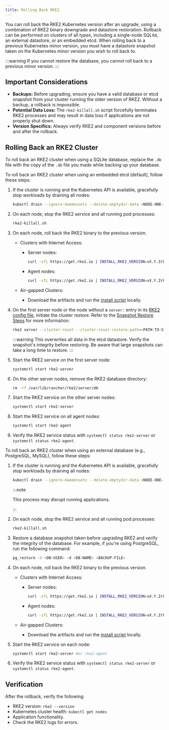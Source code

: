 ```yaml
---
title: Rolling Back RKE2
---
```


You can roll back the RKE2 Kubernetes version after an upgrade, using a combination of RKE2 binary downgrade and datastore restoration. Rollback can be performed on clusters of all types, including a single-node SQLite, an external datastore, or an embedded etcd. When rolling back to a previous Kubernetes minor version, you must have a datastore snapshot taken on the Kubernetes minor version you wish to roll back to.

:::warning
If you cannot restore the database, you cannot roll back to a previous minor version.
:::

## Important Considerations

- **Backups:** Before upgrading, ensure you have a valid database or etcd snapshot from your cluster running the older version of RKE2. Without a backup, a rollback is impossible.
- **Potential Data Loss:** The `rke2-killall.sh` script forcefully terminates RKE2 processes and may result in data loss if applications are not properly shut down.
- **Version Specifics:** Always verify RKE2 and component versions before and after the rollback.

## Rolling Back an RKE2 Cluster

<Tabs>
<TabItem value='SQLite'>

To roll back an RKE2 cluster when using a SQLite database, replace the `.db` file with the copy of the `.db` file you made while backing up your database.

</TabItem>

<TabItem value='Embedded etcd' default>

To roll back an RKE2 cluster when using an embedded etcd (default), follow these steps:

1. If the cluster is running and the Kubernetes API is available, gracefully stop workloads by draining all nodes:

    ```bash
    kubectl drain --ignore-daemonsets --delete-emptydir-data <NODE-ONE-NAME> <NODE-TWO-NAME> <NODE-THREE-NAME> ...
    ```

2. On each node, stop the RKE2 service and all running pod processes:

    ```bash
    rke2-killall.sh
    ```

3. On each node, roll back the RKE2 binary to the previous version.

    - Clusters with Internet Access:

      - Server nodes:

        ```bash
        curl -sfL https://get.rke2.io | INSTALL_RKE2_VERSION=vX.Y.Zrke2r1 sh -
        ```

      - Agent nodes:

        ```bash
        curl -sfL https://get.rke2.io | INSTALL_RKE2_VERSION=vX.Y.Zrke2r1 INSTALL_RKE2_TYPE=agent sh -
        ```

    - Air-gapped Clusters:

      - Download the artifacts and run the [install script](../install/airgap.md#2-install-rke2) locally.

4. On the first server node or the node without a `server:` entry in its [RKE2 config file](../install/configuration.md), initiate the cluster restore. Refer to the [Snapshot Restore Steps](../datastore/backup_restore.md#restoring-a-snapshot-to-existing-nodes) for more information:

    ```bash
    rke2 server --cluster-reset --cluster-reset-restore-path=<PATH-TO-SNAPSHOT>
    ```

    :::warning
    This overwrites all data in the etcd datastore. Verify the snapshot's integrity before restoring. Be aware that large snapshots can take a long time to restore.
    :::

5. Start the RKE2 service on the first server node:

    ```bash
    systemctl start rke2-server
    ```

6. On the other server nodes, remove the RKE2 database directory:

    ```bash
    rm -rf /var/lib/rancher/rke2/server/db
    ```

7. Start the RKE2 service on the other server nodes:

    ```bash
    systemctl start rke2-server
    ```

8. Start the RKE2 service on all agent nodes:

    ```bash
    systemctl start rke2-agent
    ```

9. Verify the RKE2 service status with `systemctl status rke2-server` or `systemctl status rke2-agent`.

</TabItem>

<TabItem value='External Database'>

To roll back an RKE2 cluster when using an external database (e.g., PostgreSQL, MySQL), follow these steps:

1. If the cluster is running and the Kubernetes API is available, gracefully stop workloads by draining all nodes:

    ```bash
    kubectl drain --ignore-daemonsets --delete-emptydir-data <NODE-ONE-NAME> <NODE-TWO-NAME> <NODE-THREE-NAME> ...
    ```

    :::note

    This process may disrupt running applications.

    :::

2. On each node, stop the RKE2 service and all running pod processes:

    ```bash
    rke2-killall.sh
    ```

3. Restore a database snapshot taken before upgrading RKE2 and verify the integrity of the database. For example, if you're using PostgreSQL, run the following command:

    ```bash
    pg_restore -U <DB-USER> -d <DB-NAME> <BACKUP-FILE>
    ```

4. On each node, roll back the RKE2 binary to the previous version.

    - Clusters with Internet Access:

      - Server nodes:

        ```bash
        curl -sfL https://get.rke2.io | INSTALL_RKE2_VERSION=vX.Y.Zrke2r1 sh -
        ```

      - Agent nodes:

        ```bash
        curl -sfL https://get.rke2.io | INSTALL_RKE2_VERSION=vX.Y.Zrke2r1 INSTALL_RKE2_TYPE=agent sh -
        ```

    - Air-gapped Clusters:

      - Download the artifacts and run the [install script](../install/airgap.md#2-install-rke2) locally.

5. Start the RKE2 service on each node:

    ```bash
    systemctl start rke2-server #or rke2-agent
    ```

6. Verify the RKE2 service status with `systemctl status rke2-server` or `systemctl status rke2-agent`.

</TabItem>
</Tabs>

## Verification

After the rollback, verify the following:

- RKE2 version: `rke2 --version`
- Kubernetes cluster health: `kubectl get nodes`
- Application functionality.
- Check the RKE2 logs for errors.
